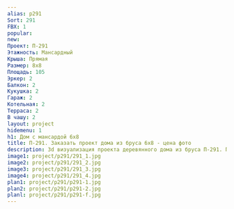 ```yaml
---
alias: p291
Sort: 291
FBX: 1
popular: 
new: 
Проект: П-291
Этажность: Мансардный
Крыша: Прямая
Размер: 8х8
Площадь: 105
Эркер: 2
Балкон: 2
Кукушка: 2
Гараж: 2
Котельная: 2
Терраса: 2
В чашу: 2
layout: project
hidemenu: 1
h1: Дом с мансардой 6х8
title: П-291. Заказать проект дома из бруса 6х8 - цена фото
description: 3d визуализация проекта деревянного дома из бруса П-291. Площадь 105 м2, размер 6х8. Вы можете внести любые изменения в проект.
image1: project/p291/291_1.jpg
image2: project/p291/291_2.jpg
image3: project/p291/291_3.jpg
image4: project/p291/291_4.jpg
plan1: project/p291/p291-1.jpg
plan2: project/p291/p291-2.jpg
planl: project/p291/p291-f.jpg
---
```

